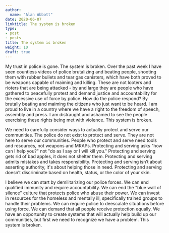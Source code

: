 ```yaml
---
author:
  name: "Alan Abbott"
date: 2020-06-07
linktitle: The system is broken
type:
- post
- posts
title: The system is broken
weight: 10
draft: true
---
```


My trust in police is gone. The system is broken. Over the past week I have seen countless videos of police brutalizing and beating people, shooting them with rubber bullets and tear gas canisters, which have both proved to be weapons capable of maiming and killing. These are not looters and rioters that are being attacked - by and large they are people who have gathered to peacefully protest and demand justice and accountability for the excessive use of force by police. How do the police respond? By brutally beating and maiming the citizens who just want to be heard. I am proud to live in a country where we have a right to the freedom of speech, assembly and press. I am distraught and ashamed to see the people exercising these rights being met with violence. This system is broken.

We need to carefully consider ways to actually protect and serve our communities. The police do not exist to protect and serve. They are not here to serve our communities. People who protect and serve need tools and resources, not weapons and MRAPs. Protecting and serving asks "how can I help you?" not "do as I say or I will kill you." Protecting and serving gets rid of bad apples, it does not shelter them. Protecting and serving admits mistakes and takes responsibility. Protecting and serving isn’t about asserting authority, it's about helping those in need. Protecting and serving doesn’t discriminate based on health, status, or the color of your skin.

I believe we can start by demilitarizing our police forces. We can end qualified immunity and require accountability. We can end the "blue wall of silence" culture that protects police who abuse their power. We can invest in resources for the homeless and mentally ill, specifically trained groups to handle their problems. We can require police to deescalate situations before using force. We can demand that all people receive protection equally. We have an opportunity to create systems that will actually help build up our communities, but first we need to recognize we have a problem. This system is broken.
